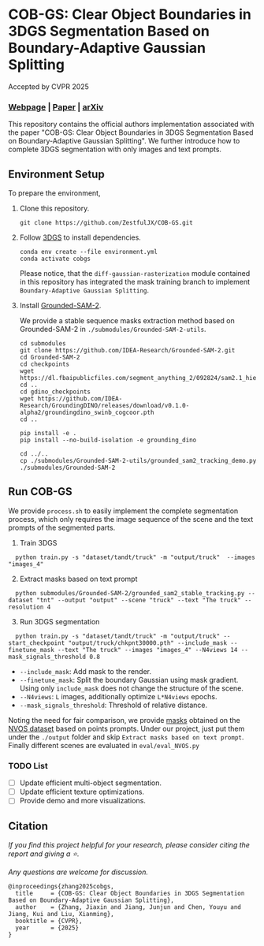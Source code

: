 # COB-GS: Clear Object Boundaries in 3DGS Segmentation Based on Boundary-Adaptive Gaussian Splitting

Accepted by CVPR 2025

### [Webpage](https://cob-gs.github.io/) | [Paper](https://arxiv.org/pdf/2503.19443) | [arXiv](https://arxiv.org/abs/2503.19443)

This repository contains the official authors implementation associated with the paper "COB-GS: Clear Object Boundaries in 3DGS Segmentation Based on Boundary-Adaptive Gaussian Splitting". We further introduce how to complete 3DGS segmentation with only images and text prompts.

## Environment Setup
To prepare the environment, 

1. Clone this repository. 
	```
	git clone https://github.com/ZestfulJX/COB-GS.git
	```
2. Follow [3DGS](https://github.com/graphdeco-inria/gaussian-splatting) to install dependencies. 
   	```
	conda env create --file environment.yml
    conda activate cobgs
	```
	Please notice, that the ```diff-gaussian-rasterization``` module contained in this repository has integrated the mask training branch to implement ```Boundary-Adaptive Gaussian Splitting```.

3. Install [Grounded-SAM-2](https://github.com/IDEA-Research/Grounded-SAM-2).
   
   We provide a stable sequence masks extraction method based on Grounded-SAM-2 in ```./submodules/Grounded-SAM-2-utils```.
	```
	cd submodules
    git clone https://github.com/IDEA-Research/Grounded-SAM-2.git
    cd Grounded-SAM-2 
    cd checkpoints
    wget https://dl.fbaipublicfiles.com/segment_anything_2/092824/sam2.1_hiera_large.pt
    cd ..
    cd gdino_checkpoints
    wget https://github.com/IDEA-Research/GroundingDINO/releases/download/v0.1.0-alpha2/groundingdino_swinb_cogcoor.pth
    cd ..

    pip install -e .
    pip install --no-build-isolation -e grounding_dino

    cd ../..
    cp ./submodules/Grounded-SAM-2-utils/grounded_sam2_tracking_demo.py ./submodules/Grounded-SAM-2
	```
    

## Run COB-GS

We provide ```process.sh``` to easily implement the complete segmentation process, which only requires the image sequence of the scene and the text prompts of the segmented parts.

1. Train 3DGS
  ```
    python train.py -s "dataset/tandt/truck" -m "output/truck"  --images "images_4"
  ```
2. Extract masks based on text prompt
  ```
    python submodules/Grounded-SAM-2/grounded_sam2_stable_tracking.py --dataset "tnt" --output "output" --scene "truck" --text "The truck" --resolution 4
  ```
3. Run 3DGS segmentation
   
  ```
    python train.py -s "dataset/tandt/truck" -m "output/truck" --start_checkpoint "output/truck/chkpnt30000.pth" --include_mask --finetune_mask --text "The truck" --images "images_4" --N4views 14 --mask_signals_threshold 0.8
  ```
  - ```--include_mask```: Add mask to the render.
  - ```--finetune_mask```: Split the boundary Gaussian using mask gradient. Using only ```include_mask``` does not change the structure of the scene.
  - ```--N4views```: ```L``` images, additionally optimize ```L*N4views``` epochs.
  - ```--mask_signals_threshold```: Threshold of relative distance. 

Noting the need for fair comparison, we provide [masks](https://drive.google.com/drive/folders/1mMwj1510hb0PMEnxjUpzIDe2N3EL2PUF?usp=sharing) obtained on the [NVOS dataset](https://jason718.github.io/nvos/) based on points prompts. Under our project, just put them under the ```./output``` folder and skip ```Extract masks based on text prompt```. Finally different scenes are evaluated in ```eval/eval_NVOS.py```

### TODO List
- [ ]  Update efficient multi-object segmentation.
- [ ]  Update efficient texture optimizations.
- [ ]  Provide demo and more visualizations.

## Citation
*If you find this project helpful for your research, please consider citing the report and giving a ⭐.*

*Any questions are welcome for discussion.*
```
@inproceedings{zhang2025cobgs,
  title     = {COB-GS: Clear Object Boundaries in 3DGS Segmentation Based on Boundary-Adaptive Gaussian Splitting},
  author    = {Zhang, Jiaxin and Jiang, Junjun and Chen, Youyu and Jiang, Kui and Liu, Xianming},
  booktitle = {CVPR},
  year      = {2025}
}
```
